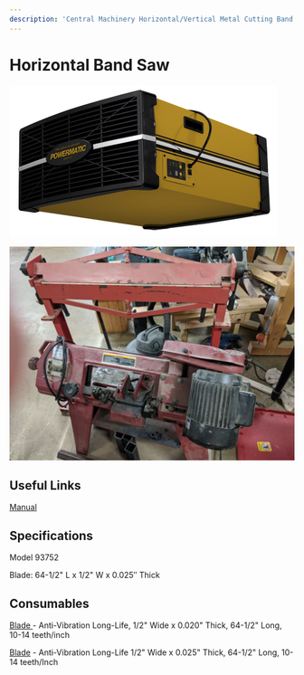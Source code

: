```yaml
---
description: 'Central Machinery Horizontal/Vertical Metal Cutting Band Saw:  Model 93752'
---
```


# Horizontal Band Saw

![](../.gitbook/assets/image%20%289%29.png)

![](../.gitbook/assets/img_20190827_192024.jpg)

## Useful Links

[Manual](https://drive.google.com/open?id=1eGZIreMYqhyZktEpzvIMgxUBjmFhTsSM)

## Specifications

Model 93752

Blade: 64-1/2" L x 1/2" W x 0.025′′ Thick

## Consumables

[Blade ](https://www.mcmaster.com/4179A157)- Anti-Vibration Long-Life, 1/2" Wide x 0.020" Thick, 64-1/2" Long, 10-14 teeth/inch 

[Blade](https://www.mcmaster.com/4179a543) - Anti-Vibration Long-Life 1/2" Wide x 0.025" Thick, 64-1/2" Long, 10-14 teeth/Inch

